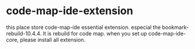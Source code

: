 # code-map-ide-extension
this place store code-map-ide essential extension.
especial the bookmark-rebuild-10.4.4.
It is rebuild for code map.
when you set up code-map-ide-core, please install all extension.
